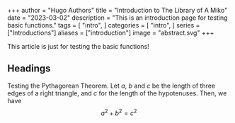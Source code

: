 +++
author = "Hugo Authors"
title = "Introduction to The Library of A Miko"
date = "2023-03-02"
description = "This is an introduction page for testing basic functions."
tags = [
    "intro",
]
categories = [
    "intro",
]
series = ["Introductions"]
aliases = ["introduction"]
image = "abstract.svg"
+++

This article is just for testing the basic functions!
<!--more-->

## Headings

Testing the Pythagorean Theorem.
Let $a$, $b$ and $c$ be the length of three edges of a right triangle, and $c$ for the length of the hypotenuses. Then, we have
$$
a^2+b^2=c^2
$$
